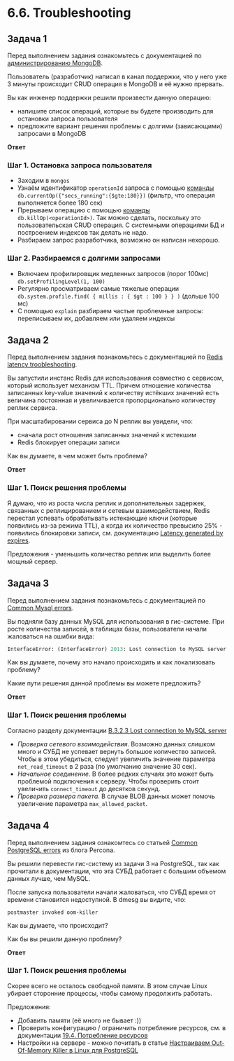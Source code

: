 # 6.6. Troubleshooting

## Задача 1

Перед выполнением задания ознакомьтесь с документацией по [администрированию MongoDB](https://docs.mongodb.com/manual/administration/).

Пользователь (разработчик) написал в канал поддержки, что у него уже 3 минуты происходит CRUD операция в MongoDB и её 
нужно прервать. 

Вы как инженер поддержки решили произвести данную операцию:
- напишите список операций, которые вы будете производить для остановки запроса пользователя
- предложите вариант решения проблемы с долгими (зависающими) запросами в MongoDB

**Ответ**

### Шаг 1. Остановка запроса пользователя

* Заходим в `mongos`
* Узнаём идентификатор `operationId` запроса с помощью [команды](https://docs.mongodb.com/manual/reference/method/db.currentOp/#active-operations-on-a-specific-database)
`db.currentOp({"secs_running":{$gte:180}})` (фильтр, что операция выполняется более 180 сек)
* Прерываем операцию с помощью [команды](https://docs.mongodb.com/manual/reference/method/db.killOp/#mongodb-method-db.killOp) `db.killOp(<operationId>)`. 
Так можно сделать, поскольку это пользовательская CRUD операция. С системными операциями БД и построением индексов так делать не надо.
* Разбираем запрос разработчика, возможно он написан нехорошо.

### Шаг 2. Разбираемся с долгими запросами

* Включаем профилировщик медленных запросов (порог 100мс) `db.setProfilingLevel(1, 100)`
* Регулярно просматриваем самые тяжелые операции `db.system.profile.find( { millis : { $gt : 100 } } )` (дольше 100 мс)
* С помощью `explain` разбираем частые проблемные запросы: переписываем их, добавляем или удаляем индексы


## Задача 2

Перед выполнением задания познакомьтесь с документацией по [Redis latency troobleshooting](https://redis.io/topics/latency).

Вы запустили инстанс Redis для использования совместно с сервисом, который использует механизм TTL. 
Причем отношение количества записанных key-value значений к количеству истёкших значений есть величина постоянная и
увеличивается пропорционально количеству реплик сервиса. 

При масштабировании сервиса до N реплик вы увидели, что:
- сначала рост отношения записанных значений к истекшим
- Redis блокирует операции записи

Как вы думаете, в чем может быть проблема?

**Ответ**

### Шаг 1. Поиск решения проблемы

Я думаю, что из роста числа реплик и дополнительных задержек, связанных с реплицированием и сетевым взаимодействием, Redis перестал успевать обрабатывать истекающие ключи (которые появились из-за режима TTL), а когда их количество превысило 25% - появились блокировки записи, см. документацию [Latency generated by expires](https://redis.io/topics/latency#latency-generated-by-expires).

Предложения - уменьшить количество реплик или выделить более мощный сервер.

## Задача 3

Перед выполнением задания познакомьтесь с документацией по [Common Mysql errors](https://dev.mysql.com/doc/refman/8.0/en/common-errors.html).

Вы подняли базу данных MySQL для использования в гис-системе. При росте количества записей, в таблицах базы,
пользователи начали жаловаться на ошибки вида:
```python
InterfaceError: (InterfaceError) 2013: Lost connection to MySQL server during query u'SELECT..... '
```

Как вы думаете, почему это начало происходить и как локализовать проблему?

Какие пути решения данной проблемы вы можете предложить?

**Ответ**

### Шаг 1. Поиск решения проблемы

Согласно разделу документации [B.3.2.3 Lost connection to MySQL server](https://dev.mysql.com/doc/refman/8.0/en/error-lost-connection.html)

* *Проверка сетевого взаимодействия*. Возможно данных слишком много и СУБД не успевает вернуть большое количество записей. Чтобы в этом убедиться, следует увеличить значение параметра `net_read_timeout` в 2 раза (по умолчанию значение 30 сек).
* *Начальное соединение*. В более редких случаях это может быть проблемой подключения к серверу. Чтобы проверить стоит увеличить `connect_timeout` до десятков секунд.
* *Проверка размера пакета*. В случае BLOB данных может помочь увеличение параметра `max_allowed_packet`.

## Задача 4

Перед выполнением задания ознакомтесь со статьей [Common PostgreSQL errors](https://www.percona.com/blog/2020/06/05/10-common-postgresql-errors/) из блога Percona.

Вы решили перевести гис-систему из задачи 3 на PostgreSQL, так как прочитали в документации, что эта СУБД работает с 
большим объемом данных лучше, чем MySQL.

После запуска пользователи начали жаловаться, что СУБД время от времени становится недоступной. В dmesg вы видите, что:

`postmaster invoked oom-killer`

Как вы думаете, что происходит?

Как бы вы решили данную проблему?

**Ответ**

### Шаг 1. Поиск решения проблемы

Скорее всего не осталось свободной памяти. В этом случае Linux убирает сторонние процессы, чтобы самому продолжить работать.

Предложения:
* Добавить памяти (её много не бывает :))
* Проверить конфигурацию / ограничить потребление ресурсов, см. в документации [19.4. Потребление ресурсов](https://postgrespro.ru/docs/postgresql/12/runtime-config-resource)
* Настройки на сервере - можно почитать в статье [Настраиваем Out-Of-Memory Killer в Linux для PostgreSQL](https://habr.com/ru/company/southbridge/blog/464245/)
